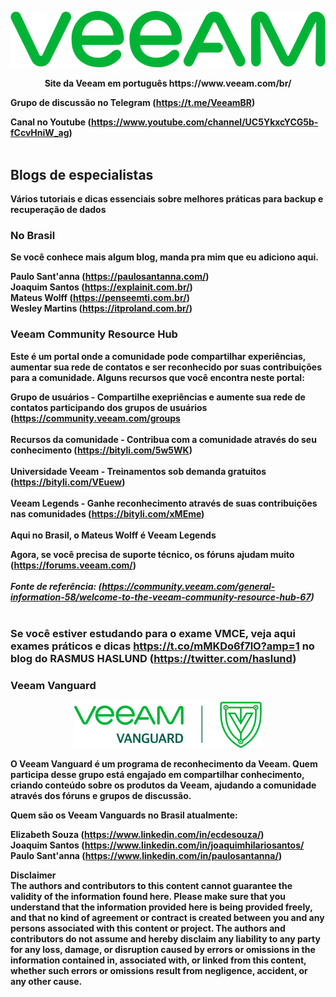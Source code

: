 
<p align="center">
   <img src="https://github.com/bethsouza/Veeam/blob/main/veeam.PNG">
</p>

<p align="center"><b>  Site da Veeam em português https://www.veeam.com/br/ </br>

**Grupo de discussão no Telegram** (https://t.me/VeeamBR) </br>

**Canal no Youtube** (https://www.youtube.com/channel/UC5YkxcYCG5b-fCcvHniW_ag) </br> </br>

## Blogs de especialistas</br>

Vários tutoriais e dicas essenciais sobre melhores práticas para backup e recuperação de dados

   ### No Brasil</br>
   Se você conhece mais algum blog, manda pra mim que eu adiciono aqui. 

   Paulo Sant'anna (https://paulosantanna.com/) </br>
   Joaquim Santos (https://explainit.com.br/) </br>
   Mateus Wolff (https://penseemti.com.br/) </br>
   Wesley Martins (https://itproland.com.br/) </br>

### Veeam Community Resource Hub </br>

   Este é um portal onde a comunidade pode compartilhar experiências, aumentar sua rede de contatos e ser reconhecido por suas contribuições para a comunidade.
   Alguns recursos que você encontra neste portal:

   **Grupo de usuários** - Compartilhe exepriências e aumente sua rede de contatos participando dos grupos de usuários (https://community.veeam.com/groups </br></br>
   **Recursos da comunidade** - Contribua com a comunidade através do seu conhecimento (https://bityli.com/5w5WK)</br></br>
   **Universidade Veeam** - Treinamentos sob demanda gratuitos (https://bityli.com/VEuew)</br></br>
   **Veeam Legends** - Ganhe reconhecimento através de suas contribuições nas comunidades (https://bityli.com/xMEme)</br></br>
      Aqui no Brasil, o Mateus Wolff é Veeam Legends</br>
   
   Agora, se você precisa de suporte técnico, os fóruns ajudam muito (https://forums.veeam.com/)</br></br>
   *Fonte de referência: (https://community.veeam.com/general-information-58/welcome-to-the-veeam-community-resource-hub-67)* </br> </br> 
   
   ### Se você estiver estudando para o exame VMCE, veja aqui exames práticos e dicas https://t.co/mMKDo6f7lO?amp=1 no blog do RASMUS HASLUND (https://twitter.com/haslund) </br>

### Veeam Vanguard </br>

<p align="center">
   <img src="https://github.com/bethsouza/Veeam/blob/main/veeam-vanguard-logo.png">
</p>

   O Veeam Vanguard é um programa de reconhecimento da Veeam. Quem participa desse grupo está engajado em compartilhar conhecimento, criando conteúdo sobre os produtos da Veeam,   ajudando a comunidade através dos fóruns e grupos de discussão. </br>

   Quem são os Veeam Vanguards no Brasil atualmente:

   Elizabeth Souza (https://www.linkedin.com/in/ecdesouza/) </br>
   Joaquim Santos (https://www.linkedin.com/in/joaquimhilariosantos/ </br>
   Paulo Sant'anna (https://www.linkedin.com/in/paulosantanna/) </br>


**Disclaimer**<br/>
The authors and contributors to this content cannot guarantee the validity of the information found here. Please make sure that you understand that the information provided here is being provided freely, and that no kind of agreement or contract is created between you and any persons associated with this content or project. The authors and contributors do not assume and hereby disclaim any liability to any party for any loss, damage, or disruption caused by errors or omissions in the information contained in, associated with, or linked from this content, whether such errors or omissions result from negligence, accident, or any other cause.
